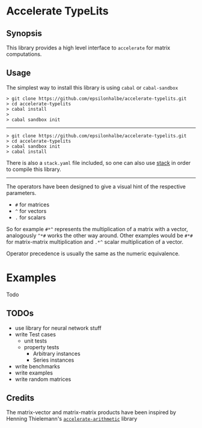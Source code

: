 Accelerate TypeLits
===================

Synopsis
--------

This library provides a high level interface to `accelerate` for matrix
computations.

Usage
-----

The simplest way to install this library is using `cabal` or `cabal-sandbox`

```
> git clone https://github.com/epsilonhalbe/accelerate-typelits.git
> cd accelerate-typelits
> cabal install
>
> cabal sandbox init
```

---

```
> git clone https://github.com/epsilonhalbe/accelerate-typelits.git
> cd accelerate-typelits
> cabal sandbox init
> cabal install
```

There is also a `stack.yaml` file included, so one can also use [stack][1] in
order to compile this library.

---

The operators have been designed to give a visual hint of the respective
parameters.

- `#` for matrices
- `^` for vectors
- `.` for scalars

So for example `#*^` represents the multiplication of a matrix with a vector,
analogously `^*#` works the other way around. Other examples would be `#*#` for
matrix-matrix multiplication and `.*^` scalar multiplication of a vector.

Operator precedence is usually the same as the numeric equivalence.

# Examples

Todo

TODOs
-----

- use library for neural network stuff
- write Test cases
   + unit tests
   + property tests
       * Arbitrary instances
       * Series instances
- write benchmarks
- write examples
- write random matrices

Credits
-------

The matrix-vector and matrix-matrix products have been inspired by Henning
Thielemann's [`accelerate-arithmetic`][2] library

[1]: https://haskellstack.com
[2]: https://hackage.haskell.org/package/accelerate-arithmetic
